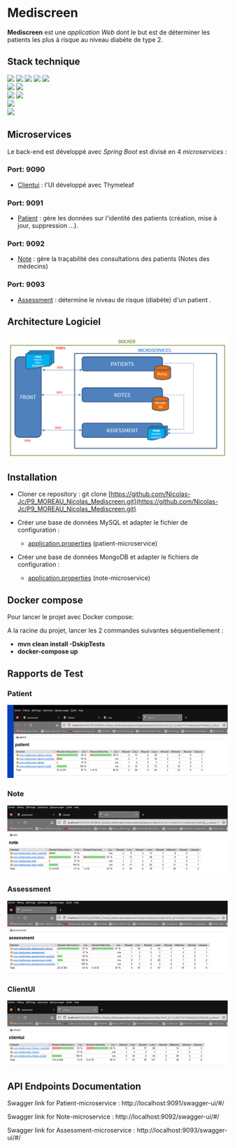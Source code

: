 # Mediscreen

**Mediscreen** est une _application Web_ dont le but est de déterminer les patients les plus à
risque au niveau diabète de type 2.

## Stack technique

<img src="https://img.shields.io/badge/-JAVA%2017-467191?style=for-the-badge&logo=java&logoColor=white"> <img src="https://img.shields.io/badge/-SPRING%20BOOT%202.7.4-69ad3c?style=for-the-badge&logo=spring&logoColor=white">
<img src="https://img.shields.io/badge/-SPRING%20WEB-3d8331?style=for-the-badge&logo=spring&logoColor=white">
<img src="https://img.shields.io/badge/-SPRING%20DATA%20JPA-6aad3d?style=for-the-badge&logo=spring&logoColor=white">
<img src="https://img.shields.io/badge/-SPRING%20DATA%20MONGODB-4d9345?style=for-the-badge&logo=spring&logoColor=white">
<br><img src="https://img.shields.io/badge/-MYSQL-005e86?style=for-the-badge&logo=mysql&logoColor=white"> 
<img src="https://img.shields.io/badge/-MONGODB-00e661?style=for-the-badge&logo=mongodb&logoColor=white">
<br><img src="https://img.shields.io/badge/-MAVEN-c11f36?style=for-the-badge&logo=apachemaven&logoColor=white">
<img src="https://img.shields.io/badge/-JACOCO-7c0a00?style=for-the-badge">
<br><img src="https://img.shields.io/badge/-THYMELEAF-005f0f?style=for-the-badge&logo=thymeleaf&logoColor=white"> 
<br><img src="https://img.shields.io/badge/-DOCKER-2496ed?style=for-the-badge&logo=docker&logoColor=white">

## Microservices

Le back-end est développé avec _Spring Boot_ est divisé en 4 _microservices_ :

### Port: 9090

- [Clientui](clientui) : l'UI développé avec Thymeleaf

### Port: 9091

- [Patient](patient) : gère les données sur l'identité des patients (création, mise à jour, suppression ...).

### Port: 9092

- [Note](note) : gère la traçabilité des consultations des patients (Notes des médecins)

### Port: 9093

- [Assessment](assessment) : détermine le niveau de risque (diabète) d'un patient .

## Architecture Logiciel

![Diagramme d'Architecture](ArchitectureLogiciel/DiagrammeArchitecture.PNG)

## Installation

- Cloner ce repository : git
  clone [https://github.com/Nicolas-Jc/P9_MOREAU_Nicolas_Mediscreen.git](https://github.com/Nicolas-Jc/P9_MOREAU_Nicolas_Mediscreen.git)


- Créer une base de données MySQL et adapter le fichier de configuration :
    - [application.properties](patient/src/main/resources/application.properties) (patient-microservice)


- Créer une base de données MongoDB et adapter le fichiers de configuration :
    - [application.properties](note/src/main/resources/application.properties) (note-microservice)

## Docker compose

Pour lancer le projet avec Docker compose:

A la racine du projet, lancer les 2 commandes suivantes séquentiellement :

- **mvn clean install -DskipTests**
- **docker-compose up**

## Rapports de Test

### Patient

![Jacaco Patient](.Jacoco-reports/Patient.png)

### Note

![Jacoco Note](.Jacoco-reports/Note.png)

### Assessment

![Jacoco Assessment](.Jacoco-reports/Assessment.png)

### ClientUI

![Jacoco clientUI](.Jacoco-reports/ClientUI.png)

## API Endpoints Documentation

Swagger link for Patient-microservice : http://localhost:9091/swagger-ui/#/

Swagger link for Note-microservice : http://localhost:9092/swagger-ui/#/

Swagger link for Assessment-microservice : http://localhost:9093/swagger-ui/#/